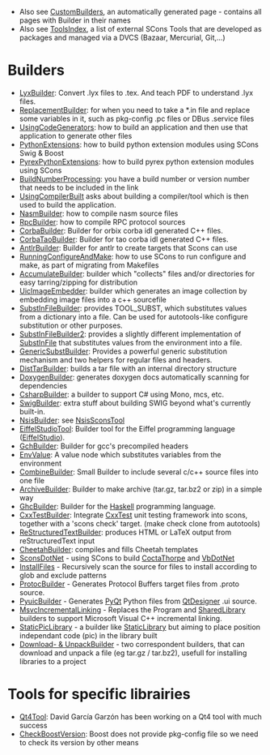
* Also see [CustomBuilders](CustomBuilders), an automatically generated page - contains all pages with Builder in their names 
* Also see [ToolsIndex](ToolsIndex), a list of external SCons Tools that are developed as packages and managed via a DVCS (Bazaar, Mercurial, Git,...) 

# Builders

* [LyxBuilder](LyxBuilder): Convert .lyx files to .tex. And teach PDF to understand .lyx files. 
* [ReplacementBuilder](ReplacementBuilder): for when you need to take a *.in file and replace some variables in it, such as pkg-config .pc files or DBus .service files 
* [UsingCodeGenerators](UsingCodeGenerators): how to build an application and then use that application to generate other files 
* [PythonExtensions](PythonExtensions): how to build python extension modules using SCons Swig & Boost 
* [PyrexPythonExtensions](PyrexPythonExtensions): how to build pyrex python extension modules using SCons 
* [BuildNumberProcessing](BuildNumberProcessing): you have a build number or version number that needs to be included in the link 
* [UsingCompilerBuilt](UsingCompilerBuilt) asks about building a compiler/tool which is then used to build the application. 
* [NasmBuilder](NasmBuilder): how to compile nasm source files 
* [RpcBuilder](RpcBuilder): how to compile RPC protocol sources 
* [CorbaBuilder](CorbaBuilder): Builder for orbix corba idl generated C++ files. 
* [CorbaTaoBuilder](CorbaTaoBuilder): Builder for tao corba idl generated C++ files. 
* [AntlrBuilder](AntlrBuilder): Builder for antlr to create targets that Scons can use 
* [RunningConfigureAndMake](RunningConfigureAndMake): how to use SCons to run configure and make, as part of migrating from Makefiles 
* [AccumulateBuilder](AccumulateBuilder): builder which "collects" files and/or directories for easy tarring/zipping for distribution 
* [UicImageEmbedder](UicImageEmbedder): builder which generates an image collection by embedding image files into a c++ sourcefile 
* [SubstInFileBuilder](SubstInFileBuilder): provides TOOL_SUBST, which substitutes values from a dictionary into a file.  Can be used for autotools-like configure substitution or other purposes. 
* [SubstInFileBuilder2](SubstInFileBuilder2): provides a slightly different implementation of [SubstInFile](SubstInFile) that substitutes values from the environment into a file. 
* [GenericSubstBuilder](GenericSubstBuilder): Provides a powerful generic substitution mechanism and two helpers for regular files and headers. 
* [DistTarBuilder](DistTarBuilder): builds a tar file with an internal directory structure 
* [DoxygenBuilder](DoxygenBuilder): generates doxygen docs automatically scanning for dependencies 
* [CsharpBuilder](CsharpBuilder): a builder to support C# using Mono, mcs, etc. 
* [SwigBuilder](SwigBuilder): extra stuff about building SWIG beyond what's currently built-in. 
* [NsisBuilder](NsisBuilder): see [NsisSconsTool](NsisSconsTool) 
* [EiffelStudioTool](EiffelStudioTool): Builder tool for the Eiffel programming language ([EiffelStudio](http://dev.eiffel.com)). 
* [GchBuilder](GchBuilder): Builder for gcc's precompiled headers 
* [EnvValue](EnvValue): A value node which substitutes variables from the environment 
* [CombineBuilder](CombineBuilder): Small Builder to include several c/c++ source files into one file 
* [ArchiveBuilder](ArchiveBuilder): Builder to make archive (tar.gz, tar.bz2 or zip) in a simple way 
* [GhcBuilder](GhcBuilder): Builder for the [Haskell](http://www.haskell.org/) programming language. 
* [CxxTestBuilder](CxxTestBuilder): Integrate [CxxTest](CxxTest) unit testing framework into scons, together with a 'scons check' target. (make check clone from autotools) 
* [ReStructuredTextBuilder](ReStructuredTextBuilder): produces HTML or LaTeX output from reStructuredText input 
* [CheetahBuilder](CheetahBuilder): compiles and fills Cheetah templates 
* [SconsDotNet](SconsDotNet) - using SCons to build [CoctaThorpe](CoctaThorpe) and [VbDotNet](VbDotNet) 
* [InstallFiles](InstallFiles) - Recursively scan the source for files to install according to glob and exclude patterns 
* [ProtocBuilder](ProtocBuilder) - Generates Protocol Buffers target files from .proto source. 
* [PyuicBuilder](PyuicBuilder) - Generates [PyQt](PyQt) Python files from [QtDesigner](QtDesigner) .ui source. 
* [MsvcIncrementalLinking](MsvcIncrementalLinking) - Replaces the Program and [SharedLibrary](SharedLibrary) builders to support Microsoft Visual C++ incremental linking. 
* [StaticPicLibrary](StaticPicLibrary) - a builder like [StaticLibrary](StaticLibrary) but aiming to place position independant code (pic) in the library built 
* [Download- & UnpackBuilder](DownloadUnpack) - two correspondent builders, that can download and unpack a file (eg tar.gz / tar.bz2), usefull for installing libraries to a project 

# Tools for specific librairies

* [Qt4Tool](Qt4Tool): David García Garzón has been working on a Qt4 tool with much success 
* [CheckBoostVersion](CheckBoostVersion): Boost does not provide pkg-config file so we need to check its version by other means 